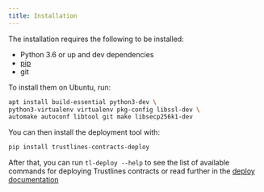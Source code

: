 ```yaml
---
title: Installation
---
```


The installation requires the following to be installed:

-  Python 3.6 or up and dev dependencies
-  [pip](https://pip.pypa.io/en/stable/)
-  git

To install them on Ubuntu, run:

```bash
apt install build-essential python3-dev \
python3-virtualenv virtualenv pkg-config libssl-dev \
automake autoconf libtool git make libsecp256k1-dev
```

You can then install the deployment tool with:

```bash
pip install trustlines-contracts-deploy
```

After that, you can run `tl-deploy --help` to see the list of available
commands for deploying Trustlines contracts or read
further in the [deploy documentation](../deploy_tools/introduction)
